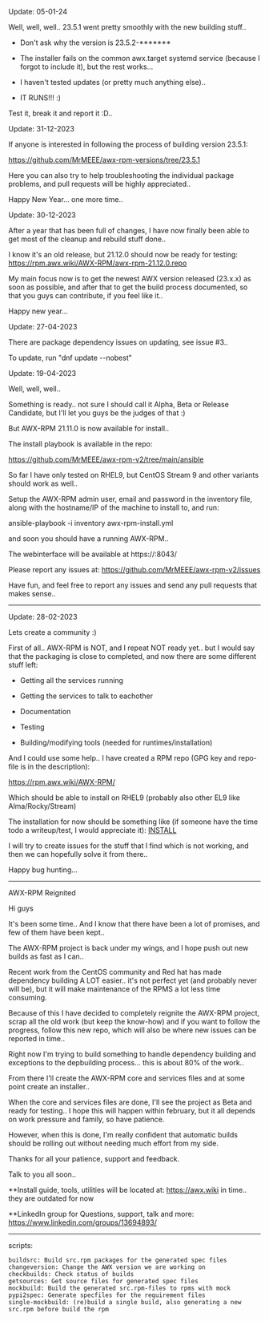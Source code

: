 Update: 05-01-24

Well, well, well.. 23.5.1 went pretty smoothly with the new building stuff..


* Don't ask why the version is 23.5.2-*******

* The installer fails on the common awx.target systemd service (because I forgot to include it), but the rest works...

* I haven't tested updates (or pretty much anything else)..

* IT RUNS!!! :)


Test it, break it and report it :D.. 


Update: 31-12-2023

If anyone is interested in following the process of building version 23.5.1:

https://github.com/MrMEEE/awx-rpm-versions/tree/23.5.1

Here you can also try to help troubleshooting the individual package problems, and pull requests will be highly appreciated..

Happy New Year... one more time..
 

Update: 30-12-2023

After a year that has been full of changes, I have now finally been able to get most of the cleanup and rebuild stuff done..

I know it's an old release, but 21.12.0 should now be ready for testing: https://rpm.awx.wiki/AWX-RPM/awx-rpm-21.12.0.repo

My main focus now is to get the newest AWX version released (23.x.x) as soon as possible, and after that to get the build process documented, so that you guys can contribute, if you feel like it..

Happy new year...
 

Update: 27-04-2023

There are package dependency issues on updating, see issue #3..

To update, run "dnf update --nobest"

Update: 19-04-2023

Well, well, well..


Something is ready.. not sure I should call it Alpha, Beta or Release Candidate, but I'll let you guys be the judges of that :)


But AWX-RPM 21.11.0 is now available for install..


The install playbook is available in the repo:


https://github.com/MrMEEE/awx-rpm-v2/tree/main/ansible


So far I have only tested on RHEL9, but CentOS Stream 9 and other variants should work as well..


Setup the AWX-RPM admin user, email and password in the inventory file, along with the hostname/IP of the machine to install to, and run:


ansible-playbook -i inventory awx-rpm-install.yml


and soon you should have a running AWX-RPM..


The webinterface will be available at https://<hostname>:8043/


Please report any issues at: https://github.com/MrMEEE/awx-rpm-v2/issues


Have fun, and feel free to report any issues and send any pull requests that makes sense..

---

Update: 28-02-2023

Lets create a community :)

First of all.. AWX-RPM is NOT, and I repeat NOT ready yet.. but I would say that the packaging is close to completed, and now there are some different stuff left:

- Getting all the services running

- Getting the services to talk to eachother

- Documentation

- Testing

- Building/modifying tools (needed for runtimes/installation)

And I could use some help.. I have created a RPM repo (GPG key and repo-file is in the description):

https://rpm.awx.wiki/AWX-RPM/

Which should be able to install on RHEL9 (probably also other EL9 like Alma/Rocky/Stream)

The installation for now should be something like (if someone have the time todo a writeup/test, I would appreciate it): [INSTALL](INSTALL.md)

I will try to create issues for the stuff that I find which is not working, and then we can hopefully solve it from there..

Happy bug hunting...

----
AWX-RPM Reignited

Hi guys

It's been some time.. And I know that there have been a lot of promises, and few of them have been kept..

The AWX-RPM project is back under my wings, and I hope push out new builds as fast as I can..

Recent work from the CentOS community and Red hat has made dependency building A LOT easier.. it's not perfect yet (and probably never will be), but it will make maintenance of the RPMS a lot less time consuming.

Because of this I have decided to completely reignite the AWX-RPM project, scrap all the old work (but keep the know-how) and if you want to follow the progress, follow this new repo, which will also be where new issues can be reported in time..

Right now I'm trying to build something to handle dependency building and exceptions to the depbuilding process... this is about 80% of the work..

From there I'll create the AWX-RPM core and services files and at some point create an installer..

When the core and services files are done, I'll see the project as Beta and ready for testing.. I hope this will happen within february, but it all depends on work pressure and family, so have patience.

However, when this is done, I'm really confident that automatic builds should be rolling out without needing much effort from my side.

Thanks for all your patience, support and feedback.

Talk to you all soon..

**Install guide, tools, utilities will be located at: https://awx.wiki in time.. they are outdated for now

**LinkedIn group for Questions, support, talk and more: https://www.linkedin.com/groups/13694893/


-----------------------------------

scripts:
```
buildsrc: Build src.rpm packages for the generated spec files
changeversion: Change the AWX version we are working on
checkbuilds: Check status of builds
getsources: Get source files for generated spec files 
mockbuild: Build the generated src.rpm-files to rpms with mock
pypi2spec: Generate specfiles for the requirement files
single-mockbuild: (re)build a single build, also generating a new src.rpm before build the rpm
```
